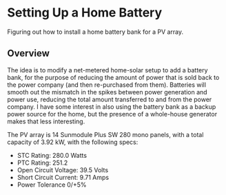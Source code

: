 # Setting Up a Home Battery

Figuring out how to install a home battery bank for a PV array.

## Overview

The idea is to modify a net-metered home-solar setup to add a battery bank, for the purpose of reducing the amount of power that is sold back to the power company (and then re-purchased from them). Batteries will smooth out the mismatch in the spikes between power generation and power use, reducing the total amount transferred to and from the power company. I have some interest in also using the battery bank as a backup power source for the home, but the presence of a whole-house generator makes that less interesting.

The PV array is 14 Sunmodule Plus SW 280 mono panels, with a total capacity of 3.92 kW, with the following specs:

* STC Rating: 280.0 Watts
* PTC Rating: 251.2
* Open Circuit Voltage: 39.5 Volts
* Short Circuit Current:	9.71 Amps
* Power Tolerance	0/+5%
